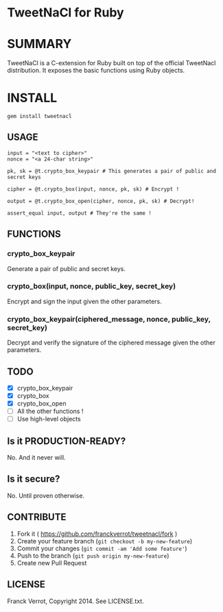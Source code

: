 # TweetNaCl for Ruby

# SUMMARY

TweetNaCl is a C-extension for Ruby built on top of the official TweetNacl
distribution. It exposes the basic functions using Ruby objects.

# INSTALL

    gem install tweetnacl

## USAGE

    input = "<text to cipher>"
    nonce = "<a 24-char string>"

    pk, sk = @t.crypto_box_keypair # This generates a pair of public and secret keys

    cipher = @t.crypto_box(input, nonce, pk, sk) # Encrypt !

    output = @t.crypto_box_open(cipher, nonce, pk, sk) # Decrypt!

    assert_equal input, output # They're the same !

## FUNCTIONS

### crypto_box_keypair

Generate a pair of public and secret keys.

### crypto_box(input, nonce, public_key, secret_key)

Encrypt and sign the input given the other parameters.

### crypto_box_keypair(ciphered_message, nonce, public_key, secret_key)

Decrypt and verify the signature of the ciphered message given the other parameters.

## TODO

* [x] crypto_box_keypair
* [x] crypto_box
* [x] crypto_box_open
* [ ] All the other functions !
* [ ] Use high-level objects

## Is it PRODUCTION-READY?

No. And it never will.

## Is it secure?

No. Until proven otherwise.

## CONTRIBUTE

1. Fork it ( https://github.com/franckverrot/tweetnacl/fork )
2. Create your feature branch (`git checkout -b my-new-feature`)
3. Commit your changes (`git commit -am 'Add some feature'`)
4. Push to the branch (`git push origin my-new-feature`)
5. Create new Pull Request

## LICENSE

Franck Verrot, Copyright 2014. See LICENSE.txt.
